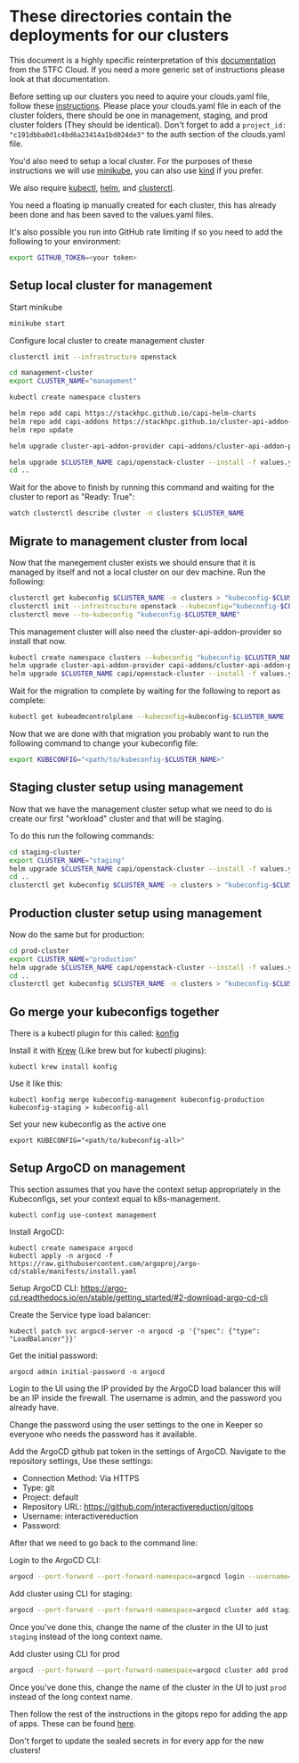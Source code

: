 # These directories contain the deployments for our clusters

This document is a highly specific reinterpretation of this [documentation](https://stfc-cloud-docs.readthedocs.io/en/latest/Kubernetes/CapiSetup.html) from the STFC Cloud. If you need a more generic set of instructions please look at that documentation.

Before setting up our clusters you need to aquire your clouds.yaml file, follow these [instructions](https://stfc-cloud-docs.readthedocs.io/en/latest/Keystone/ApplicationCredentials.html#create-credential-from-the-web-interface). Please place your clouds.yaml file in each of the cluster folders, there should be one in management, staging, and prod cluster folders (They should be identical). Don't forget to add a `project_id: "c191dbba0d1c4bd6a23414a1bd024de3"` to the auth section of the clouds.yaml file.

You'd also need to setup a local cluster. For the purposes of these instructions we will use [minikube](https://minikube.sigs.k8s.io/docs/), you can also use [kind](https://kind.sigs.k8s.io/) if you prefer.

We also require [kubectl](https://kubernetes.io/docs/tasks/tools/#kubectl), [helm](https://helm.sh/docs/intro/install/), and [clusterctl](https://cluster-api.sigs.k8s.io/user/quick-start.html#install-clusterctl).

You need a floating ip manually created for each cluster, this has already been done and has been saved to the values.yaml files.

It's also possible you run into GitHub rate limiting if so you need to add the following to your environment:

```bash
export GITHUB_TOKEN=<your token>
```

## Setup local cluster for management

Start minikube

```bash
minikube start
```

Configure local cluster to create management cluster

```bash
clusterctl init --infrastructure openstack

cd management-cluster
export CLUSTER_NAME="management"

kubectl create namespace clusters

helm repo add capi https://stackhpc.github.io/capi-helm-charts
helm repo add capi-addons https://stackhpc.github.io/cluster-api-addon-provider
helm repo update

helm upgrade cluster-api-addon-provider capi-addons/cluster-api-addon-provider --install --wait -n clusters --version 0.3.1

helm upgrade $CLUSTER_NAME capi/openstack-cluster --install -f values.yaml -f clouds.yaml -f user-values.yaml -f flavors.yaml -n clusters
cd ..
```

Wait for the above to finish by running this command and waiting for the cluster to report as "Ready: True":

```bash
watch clusterctl describe cluster -n clusters $CLUSTER_NAME
```

## Migrate to management cluster from local

Now that the manegement cluster exists we should ensure that it is managed by itself and not a local cluster on our dev machine. Run the following:

```bash
clusterctl get kubeconfig $CLUSTER_NAME -n clusters > "kubeconfig-$CLUSTER_NAME"
clusterctl init --infrastructure openstack --kubeconfig="kubeconfig-$CLUSTER_NAME"
clusterctl move --to-kubeconfig "kubeconfig-$CLUSTER_NAME"
```

This management cluster will also need the cluster-api-addon-provider so install that now.

```bash
kubectl create namespace clusters --kubeconfig "kubeconfig-$CLUSTER_NAME"
helm upgrade cluster-api-addon-provider capi-addons/cluster-api-addon-provider --install --wait -n clusters --version 0.3.1
helm upgrade $CLUSTER_NAME capi/openstack-cluster --install -f values.yaml -f clouds.yaml -f user-values.yaml -f flavors.yaml --wait -n clusters
```

Wait for the migration to complete by waiting for the following to report as complete:

```bash
kubectl get kubeadmcontrolplane --kubeconfig=kubeconfig-$CLUSTER_NAME
```

Now that we are done with that migration you probably want to run the following command to change your kubeconfig file:

```bash
export KUBECONFIG="<path/to/kubeconfig-$CLUSTER_NAME>"
```

## Staging cluster setup using management

Now that we have the management cluster setup what we need to do is create our first "workload" cluster and that will be staging.

To do this run the following commands:
```bash
cd staging-cluster
export CLUSTER_NAME="staging"
helm upgrade $CLUSTER_NAME capi/openstack-cluster --install -f values.yaml -f clouds.yaml -f user-values.yaml -f flavors.yaml -n clusters --wait
cd ..
clusterctl get kubeconfig $CLUSTER_NAME -n clusters > "kubeconfig-$CLUSTER_NAME"
```

## Production cluster setup using management

Now do the same but for production:
```bash
cd prod-cluster
export CLUSTER_NAME="production"
helm upgrade $CLUSTER_NAME capi/openstack-cluster --install -f values.yaml -f clouds.yaml -f user-values.yaml -f flavors.yaml -n clusters --wait
cd ..
clusterctl get kubeconfig $CLUSTER_NAME -n clusters > "kubeconfig-$CLUSTER_NAME"
```

## Go merge your kubeconfigs together

There is a kubectl plugin for this called: [konfig](https://github.com/corneliusweig/konfig)

Install it with [Krew](https://krew.sigs.k8s.io/) (Like brew but for kubectl plugins):

```shell
kubectl krew install konfig
```

Use it like this:
```shell
kubectl konfig merge kubeconfig-management kubeconfig-production kubeconfig-staging > kubeconfig-all 
```

Set your new kubeconfig as the active one
```shell
export KUBECONFIG="<path/to/kubeconfig-all>"
```

## Setup ArgoCD on management

This section assumes that you have the context setup appropriately in the Kubeconfigs, set your context equal to k8s-management.

```shell
kubectl config use-context management
```

Install ArgoCD:
```shell
kubectl create namespace argocd
kubectl apply -n argocd -f https://raw.githubusercontent.com/argoproj/argo-cd/stable/manifests/install.yaml
```

Setup ArgoCD CLI: https://argo-cd.readthedocs.io/en/stable/getting_started/#2-download-argo-cd-cli

Create the Service type load balancer:
```shell
kubectl patch svc argocd-server -n argocd -p '{"spec": {"type": "LoadBalancer"}}'
```

Get the initial password:
```shell
argocd admin initial-password -n argocd
```

Login to the UI using the IP provided by the ArgoCD load balancer this will be an IP inside the firewall. The username is admin, and the password you already have.

Change the password using the user settings to the one in Keeper so everyone who needs the password has it available.

Add the ArgoCD github pat token in the settings of ArgoCD. Navigate to the repository settings, Use these settings:
- Connection Method: Via HTTPS
- Type: git
- Project: default
- Repository URL: https://github.com/interactivereduction/gitops
- Username: interactivereduction
- Password: <GIT TOKEN>

After that we need to go back to the command line:

Login to the ArgoCD CLI:

```bash
argocd --port-forward --port-forward-namespace=argocd login --username=admin --password="ARGOCD_ADMIN_PASSWORD"
```

Add cluster using CLI for staging:

```bash
argocd --port-forward --port-forward-namespace=argocd cluster add staging --yes
```

Once you've done this, change the name of the cluster in the UI to just `staging` instead of the long context name.

Add cluster using CLI for prod

```bash
argocd --port-forward --port-forward-namespace=argocd cluster add prod --yes
```

Once you've done this, change the name of the cluster in the UI to just `prod` instead of the long context name.

Then follow the rest of the instructions in the gitops repo for adding the app of apps. These can be found [here](https://github.com/interactivereduction/gitops/blob/main/README.md#how-to-deploy-the-app-of-apps).

Don't forget to update the sealed secrets in for every app for the new clusters! 
